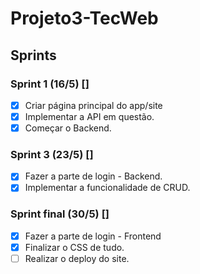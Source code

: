 # Projeto3-TecWeb
## Sprints
### Sprint 1 (16/5) []
- [x] Criar página principal do app/site
- [x] Implementar a API em questão.
- [x] Começar o Backend.

### Sprint 3 (23/5) []
- [x] Fazer a parte de login - Backend.
- [x] Implementar a funcionalidade de CRUD.

### Sprint final (30/5) []
- [x] Fazer a parte de login - Frontend
- [x] Finalizar o CSS de tudo.
- [ ] Realizar o deploy do site.
